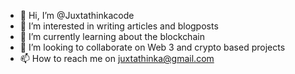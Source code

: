 - 👋 Hi, I’m @Juxtathinkacode
- 👀 I’m interested in writing articles and blogposts
- 🌱 I’m currently learning about the blockchain
- 💞️ I’m looking to collaborate on Web 3 and crypto based projects
- 📫 How to reach me on juxtathinka@gmail.com

<!---
Juxtathinkacode/Juxtathinkacode is a ✨ special ✨ repository because its `README.md` (this file) appears on your GitHub profile.
You can click the Preview link to take a look at your changes.
--->
